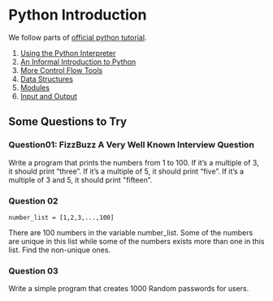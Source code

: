 # Python Introduction

We follow parts of [official python tutorial](https://docs.python.org/3/tutorial/).

1. [Using the Python Interpreter](https://docs.python.org/3/tutorial/interpreter.html)
2. [An Informal Introduction to Python](https://docs.python.org/3/tutorial/introduction.html)
3. [More Control Flow Tools](https://docs.python.org/3/tutorial/controlflow.html)
4. [Data Structures](https://docs.python.org/3/tutorial/datastructures.html)
5. [Modules](https://docs.python.org/3/tutorial/modules.html)
6. [Input and Output](https://docs.python.org/3/tutorial/inputoutput.html)


## Some Questions to Try

### Question01: FizzBuzz A Very Well Known Interview Question

Write a program that prints the numbers from 1 to 100. 
If it’s a multiple of 3, it should print “three”. 
If it’s a multiple of 5, it should print “five”. If it’s a multiple of 3 and 5, it should print "fifteen”.

### Question 02

    number_list = [1,2,3,...,100]

There are 100 numbers in the variable number_list.
Some of the numbers are unique in this list while some of the numbers exists more than one in this list.
Find the non-unique ones.

### Question 03
Write a simple program that creates 1000 Random passwords for users.
